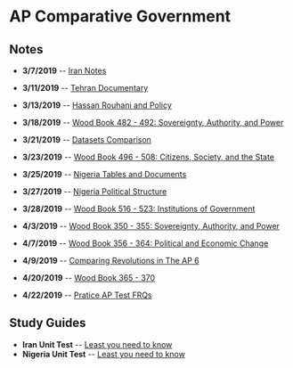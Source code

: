 # AP Comparative Government

## Notes
 - **3/7/2019** -- [Iran Notes](3-7-Notes.html)
 - **3/11/2019** -- [Tehran Documentary](3-11-Notes.html)
 - **3/13/2019** -- [Hassan Rouhani and Policy](3-13-Notes.html)
 - **3/18/2019** -- [Wood Book 482 - 492: Sovereignty, Authority, and Power](482-492-Notes-Nigeria.html)

- **3/21/2019** -- [Datasets Comparison](3-21-Notes-Nigeria.html)
- **3/23/2019** -- [Wood Book 496 - 508: Citizens, Society, and the State](496-508-Notes-Nigeria.html)
- **3/25/2019** -- [Nigeria Tables and Documents](3-25-Nigeria-Table.html)
- **3/27/2019** -- [Nigeria Political Structure](3-27-Notes-Nigeria.html)
- **3/28/2019** -- [Wood Book 516 - 523: Institutions of Government](516-523-Reading-Notes.html)
- **4/3/2019** -- [Wood Book 350 - 355: Sovereignty, Authority, and Power](350-355-Notes-Mexico.html)
- **4/7/2019** -- [Wood Book 356 - 364: Political and Economic Change](356-364-Notes-Mexico.html)
- **4/9/2019** -- [Comparing Revolutions in The AP 6](4-9-Notes-Mexico.html)
- **4/20/2019** -- [Wood Book 365 - 370](365-370-Notes-Mexico.html)
- **4/22/2019** -- [Pratice AP Test FRQs](4-22-Practice-FRQs.html)
## Study Guides
 - **Iran Unit Test** -- [Least you need to know](Iran-Least-You-Need-To-Know.html)
 - **Nigeria Unit Test** -- [Least you need to know](Nigeria-Least-You-Need-To-Know.html)

<!--stackedit_data:
eyJoaXN0b3J5IjpbLTExMDA5NDg4MDYsLTExMDAyMTE4NywzND
M4ODI4NjUsMTQxOTMxODk1OSw2NTUxNTUwNjEsMjAyNDE2MTYw
NiwtNDEwNzY3MTc3LDYwMzQ0MDYxNF19
-->